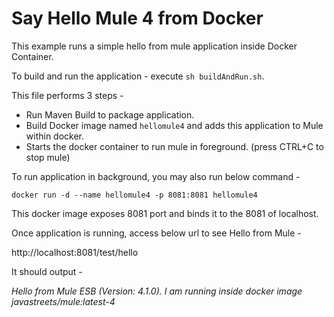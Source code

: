 # Say Hello Mule 4 from Docker

This example runs a simple hello from mule application inside Docker Container.

To build and run the application - execute `sh buildAndRun.sh`.

This file performs 3 steps -

* Run Maven Build to package application.
* Build Docker image named `hellomule4` and adds this application to Mule within docker.
* Starts the docker container to run mule in foreground. (press CTRL+C to stop mule)

To run application in background, you may also run below command -

`docker run -d --name hellomule4 -p 8081:8081 hellomule4`

This docker image exposes 8081 port and binds it to the 8081 of localhost.

Once application is running, access below url to see Hello from Mule -

http://localhost:8081/test/hello

It should output -

_Hello from Mule ESB (Version: 4.1.0). I am running inside docker image javastreets/mule:latest-4_